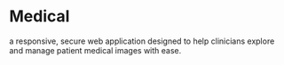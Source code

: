 # Medical
a responsive, secure web application designed to help clinicians explore and manage patient medical images with ease.
